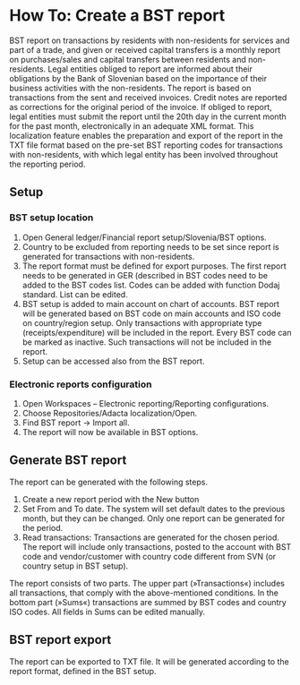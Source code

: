 # How To: Create a BST report

BST report on transactions by residents with non-residents for services and part of a trade, and given or received capital transfers is a monthly report on purchases/sales and capital transfers between residents and non-residents. Legal entities obliged to report are informed about their obligations by the Bank of Slovenian based on the importance of their business activities with the non-residents. The report is based on transactions from the sent and received invoices. Credit notes are reported as corrections for the original period of the invoice. If obliged to report, legal entities must submit the report until the 20th day in the current month for the past month, electronically in an adequate XML format.
This localization feature enables the preparation and export of the report in the TXT file format based on the pre-set BST reporting codes for transactions with non-residents, with which legal entity has been involved throughout the reporting period.

## Setup	 

### BST setup location

1. Open General ledger/Financial report setup/Slovenia/BST options.
2. Country to be excluded from reporting needs to be set since report is generated for transactions with non-residents.   
3. The report format must be defined for export purposes. The first report needs to be generated in GER (described in BST codes need to be added to the BST codes list. Codes can be added with function Dodaj standard. List can be edited.  
4. BST setup is added to main account on chart of accounts. BST report will be generated based on BST code on main accounts and ISO code on country/region setup.  Only transactions with appropriate type (receipts/expenditure) will be included in the report. Every BST code can be marked as inactive.  Such transactions will not be included in the report.  
5. Setup can be accessed also from the BST report.

### Electronic reports configuration 

1. Open Workspaces – Electronic reporting/Reporting configurations.
2. Choose Repositories/Adacta localization/Open.
3. Find BST report -> Import all.
4. The report will now be available in BST options.  

## Generate BST report 

The report can be generated with the following steps.
1. Create a new report period with the New button	  
2. Set From and To date. The system will set default dates to the previous month, but they can be changed. Only one report can be generated for the period. 	 
3. Read transactions: Transactions are generated for the chosen period. The report will include only transactions, posted to the account with BST code and vendor/customer with country code different from SVN (or country setup in BST setup).   

The report consists of two parts. The upper part (»Transactions«) includes all transactions, that comply with the above-mentioned conditions. In the bottom part (»Sums«) transactions are summed by BST codes and country ISO codes. All fields in Sums can be edited manually.  

## BST report export 

The report can be exported to TXT file. It will be generated according to the report format, defined in the BST setup.  



<!-- 
[Detailed documentation](https://adacta.sharepoint.com/:w:/r/sites/ERP-Product-Development/Shared%20Documents/D365FO%20Localization%20documentation/D365O%20LOC_SI%20Statistical%20reports.docx?d=w4c0af9b9e8dd42e7ac762e1d199fe4b3&csf=1&e=dyzs1o)
 -->